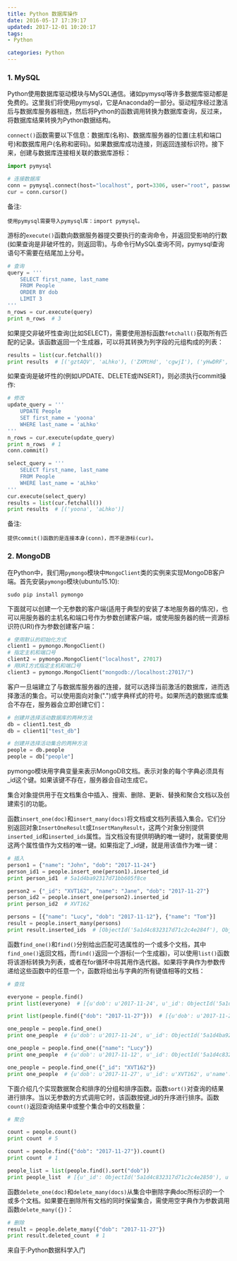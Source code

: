 ```yaml
---
title: Python 数据库操作
date: 2016-05-17 17:39:17
updated: 2017-12-01 10:20:17
tags:
- Python

categories: Python
---
```



### 1. MySQL

Python使用数据库驱动模块与MySQL通信。诸如pymysql等许多数据库驱动都是免费的。这里我们将使用pymysql，它是Anaconda的一部分。驱动程序经过激活后与数据库服务器相连，然后将Python的函数调用转换为数据库查询，反过来，将数据库结果转换为Python数据结构。

`connect()`函数需要以下信息：数据库(名称)、数据库服务器的位置(主机和端口号)和数据库用户(名称和密码)。如果数据库成功连接，则返回连接标识符。接下来，创建与数据库连接相关联的数据库游标：
```Python
import pymysql

# 连接数据库
conn = pymysql.connect(host="localhost", port=3306, user="root", passwd="root", db="test")
cur = conn.cursor()
```

备注:
```
使用pymysql需要导入pymysql库：import pymysql。
```


游标的`execute()`函数向数据服务器提交要执行的查询命令，并返回受影响的行数(如果查询是非破坏性的，则返回零)。与命令行MySQL查询不同，pymysql查询语句不需要在结尾加上分号。
```Python
# 查询
query = '''
    SELECT first_name, last_name
    FROM People
    ORDER BY dob
    LIMIT 3
'''
n_rows = cur.execute(query)
print n_rows  # 3
```
如果提交非破坏性查询(比如SELECT)，需要使用游标函数`fetchall()`获取所有匹配的记录。该函数返回一个生成器，可以将其转换为列字段的元组构成的列表：
```Python
results = list(cur.fetchall())
print results  # [('gztAQV', 'aLhko'), ('ZXMtHd', 'cgwjI'), ('yHwDRF', 'NgBkY')]
```
如果查询是破坏性的(例如UPDATE、DELETE或INSERT)，则必须执行commit操作:
```Python
# 修改
update_query = '''
    UPDATE People
    SET first_name = 'yoona'
    WHERE last_name = 'aLhko'
'''
n_rows = cur.execute(update_query)
print n_rows  # 1
conn.commit()

select_query = '''
    SELECT first_name, last_name
    FROM People
    WHERE last_name = 'aLhko'
'''
cur.execute(select_query)
results = list(cur.fetchall())
print results  # [('yoona', 'aLhko')]
```

备注:
```
提供commit()函数的是连接本身(conn)，而不是游标(cur)。
```

### 2. MongoDB

在Python中，我们用`pymongo`模块中`MongoClient`类的实例来实现MongoDB客户端。首先安装`pymongo`模块(ubuntu15.10):
```
sudo pip install pymongo
```
下面就可以创建一个无参数的客户端(适用于典型的安装了本地服务器的情况)，也可以用服务器的主机名和端口号作为参数创建客户端，或使用服务器的统一资源标识符(URI)作为参数创建客户端：
```Python
# 使用默认的初始化方式
client1 = pymongo.MongoClient()
# 指定主机和端口号
client2 = pymongo.MongoClient("localhost", 27017)
# 用URI方式指定主机和端口号
client3 = pymongo.MongoClient("mongodb://localhost:27017/")
```

客户一旦端建立了与数据库服务器的连接，就可以选择当前激活的数据库，进而选择激活的集合。可以使用面向对象(".")或字典样式的符号。如果所选的数据库或集合不存在，服务器会立即创建它们：
```Python
# 创建并选择活动数据库的两种方法
db = client1.test_db
db = client1["test_db"]

# 创建并选择活动集合的两种方法
people = db.people
people = db["people"]
```

pymongo模块用字典变量来表示MongoDB文档。表示对象的每个字典必须具有_id这个键。如果该键不存在，服务器会自动生成它。

集合对象提供用于在文档集合中插入、搜索、删除、更新、替换和聚合文档以及创建索引的功能。

函数`insert_one(doc)`和`insert_many(docs)`将文档或文档列表插入集合。它们分别返回对象`InsertOneResult`或`InsertManyResult`，这两个对象分别提供`inserted_id`和`inserted_ids`属性。当文档没有提供明确的唯一键时，就需要使用这两个属性值作为文档的唯一键。如果指定了_id键，就是用该值作为唯一键：
```Python
# 插入
person1 = {"name": "John", "dob": "2017-11-24"}
person_id1 = people.insert_one(person1).inserted_id
print person_id1  # 5a1d4ba92317d71bb605f8ce

person2 = {"_id": "XVT162", "name": "Jane", "dob": "2017-11-27"}
person_id2 = people.insert_one(person2).inserted_id
print person_id2  # XVT162

persons = [{"name": "Lucy", "dob": "2017-11-12"}, {"name": "Tom"}]
result = people.insert_many(persons)
print result.inserted_ids  # [ObjectId('5a1d4c832317d71c2c4e284f'), ObjectId('5a1d4c832317d71c2c4e2850')]
```

函数`find_one()`和`find()`分别给出匹配可选属性的一个或多个文档，其中`find_one()`返回文档，而`find()`返回一个游标(一个生成器)，可以使用`list()`函数将该游标转换为列表，或者在for循环中将其用作迭代器。如果将字典作为参数传递给这些函数中的任意一个，函数将给出与字典的所有键值相等的文档：
```Python
# 查找

everyone = people.find()
print list(everyone)  # [{u'dob': u'2017-11-24', u'_id': ObjectId('5a1d4ba92317d71bb605f8ce'), u'name': u'John'}, {u'dob': u'2017-11-27', u'_id': u'XVT162', u'name': u'Jane'}, {u'dob': u'2017-11-24', u'_id': ObjectId('5a1d4c7c2317d71c1bbeac4b'), u'name': u'John'}, {u'dob': u'2017-11-12', u'_id': ObjectId('5a1d4c832317d71c2c4e284f'), u'name': u'Lucy'}, {u'_id': ObjectId('5a1d4c832317d71c2c4e2850'), u'name': u'Tom'}]

print list(people.find({"dob": "2017-11-27"}))  # [{u'dob': u'2017-11-27', u'_id': u'XVT162', u'name': u'Jane'}]

one_people = people.find_one()
print one_people  # {u'dob': u'2017-11-24', u'_id': ObjectId('5a1d4ba92317d71bb605f8ce'), u'name': u'John'}

one_people = people.find_one({"name": "Lucy"})
print one_people  # {u'dob': u'2017-11-12', u'_id': ObjectId('5a1d4c832317d71c2c4e284f'), u'name': u'Lucy'}

one_people = people.find_one({"_id": "XVT162"})
print one_people  # {u'dob': u'2017-11-27', u'_id': u'XVT162', u'name': u'Jane'}
```

下面介绍几个实现数据聚合和排序的分组和排序函数。函数`sort()`对查询的结果进行排序。当以无参数的方式调用它时，该函数按键_id的升序进行排序。函数`count()`返回查询结果中或整个集合中的文档数量：
```Python
# 聚合

count = people.count()
print count  # 5

count = people.find({"dob": "2017-11-27"}).count()
print count  # 1

people_list = list(people.find().sort("dob"))
print people_list  # [{u'_id': ObjectId('5a1d4c832317d71c2c4e2850'), u'name': u'Tom'}, {u'dob': u'2017-11-12', u'_id': ObjectId('5a1d4c832317d71c2c4e284f'), u'name': u'Lucy'}, {u'dob': u'2017-11-24', u'_id': ObjectId('5a1d4ba92317d71bb605f8ce'), u'name': u'John'}, {u'dob': u'2017-11-24', u'_id': ObjectId('5a1d4c7c2317d71c1bbeac4b'), u'name': u'John'}, {u'dob': u'2017-11-27', u'_id': u'XVT162', u'name': u'Jane'}]
```
函数`delete_one(doc)`和`delete_many(docs)`从集合中删除字典doc所标识的一个或多个文档。如果要在删除所有文档的同时保留集合，需使用空字典作为参数调用函数`delete_many({})`：
```Python
# 删除
result = people.delete_many({"dob": "2017-11-27"})
print result.deleted_count  # 1
```











来自于:Python数据科学入门

